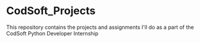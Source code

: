 # CodSoft_Projects
This repository contains the projects and assignments I'll do as a part of the CodSoft Python Developer Internship
